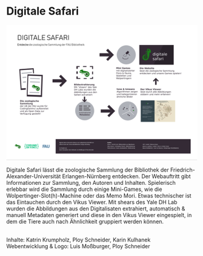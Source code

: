 # Digitale Safari
![Poster Digitale Safari](https://github.com/LuisMossburger/Digitale_Safari/blob/master/DigitaleSafari.jpg)

Digitale Safari lässt die zoologische Sammlung der Bibliothek der Friedrich-Alexander-Universität Erlangen-Nürnberg entdecken. Der Webauftritt gibt Informationen zur Sammlung, den Autoren und Inhalten. Spielerisch erlebbar wird die Sammlung durch einige Mini-Games, wie die Wolpertinger-Slot(h)-Machine oder das Memo Mori. Etwas technischer ist das Eintauchen durch den Vikus Viewer. Mit shears des Yale DH Lab wurden die Abbildungen aus den Digitalisaten extrahiert, automatisch & manuell Metadaten generiert und diese in den Vikus Viewer eingespielt, in dem die Tiere auch nach Ähnlichkeit gruppiert werden können.<br><br>

Inhalte: Katrin Krumpholz, Ploy Schneider, Karin Kulhanek<br>
Webentwicklung & Logo: Luis Moßburger, Ploy Schneider
